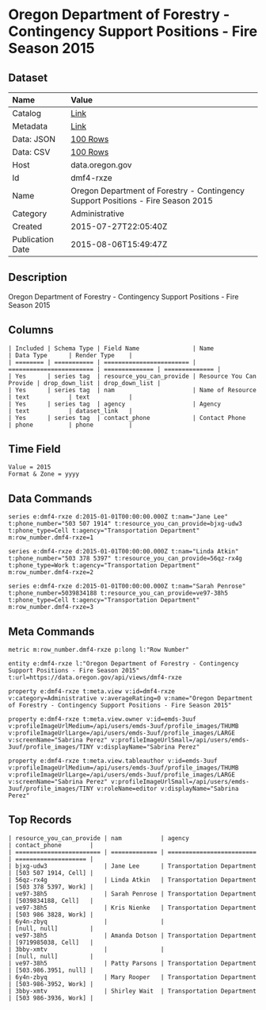 # Oregon Department of Forestry - Contingency Support Positions - Fire Season 2015

## Dataset

| Name | Value |
| :--- | :---- |
| Catalog | [Link](https://catalog.data.gov/dataset/oregon-department-of-forestry-contingency-support-positions-fire-season-2015) |
| Metadata | [Link](https://data.oregon.gov/api/views/dmf4-rxze) |
| Data: JSON | [100 Rows](https://data.oregon.gov/api/views/dmf4-rxze/rows.json?max_rows=100) |
| Data: CSV | [100 Rows](https://data.oregon.gov/api/views/dmf4-rxze/rows.csv?max_rows=100) |
| Host | data.oregon.gov |
| Id | dmf4-rxze |
| Name | Oregon Department of Forestry - Contingency Support Positions - Fire Season 2015 |
| Category | Administrative |
| Created | 2015-07-27T22:05:40Z |
| Publication Date | 2015-08-06T15:49:47Z |

## Description

Oregon Department of Forestry - Contingency Support Positions - Fire Season 2015

## Columns

```ls
| Included | Schema Type | Field Name               | Name                     | Data Type      | Render Type    |
| ======== | =========== | ======================== | ======================== | ============== | ============== |
| Yes      | series tag  | resource_you_can_provide | Resource You Can Provide | drop_down_list | drop_down_list |
| Yes      | series tag  | nam                      | Name of Resource         | text           | text           |
| Yes      | series tag  | agency                   | Agency                   | text           | dataset_link   |
| Yes      | series tag  | contact_phone            | Contact Phone            | phone          | phone          |
```

## Time Field

```ls
Value = 2015
Format & Zone = yyyy
```

## Data Commands

```ls
series e:dmf4-rxze d:2015-01-01T00:00:00.000Z t:nam="Jane Lee" t:phone_number="503 507 1914" t:resource_you_can_provide=bjxg-udw3 t:phone_type=Cell t:agency="Transportation Department" m:row_number.dmf4-rxze=1

series e:dmf4-rxze d:2015-01-01T00:00:00.000Z t:nam="Linda Atkin" t:phone_number="503 378 5397" t:resource_you_can_provide=56qz-rx4g t:phone_type=Work t:agency="Transportation Department" m:row_number.dmf4-rxze=2

series e:dmf4-rxze d:2015-01-01T00:00:00.000Z t:nam="Sarah Penrose" t:phone_number=5039834188 t:resource_you_can_provide=ve97-38h5 t:phone_type=Cell t:agency="Transportation Department" m:row_number.dmf4-rxze=3
```

## Meta Commands

```ls
metric m:row_number.dmf4-rxze p:long l:"Row Number"

entity e:dmf4-rxze l:"Oregon Department of Forestry - Contingency Support Positions - Fire Season 2015" t:url=https://data.oregon.gov/api/views/dmf4-rxze

property e:dmf4-rxze t:meta.view v:id=dmf4-rxze v:category=Administrative v:averageRating=0 v:name="Oregon Department of Forestry - Contingency Support Positions - Fire Season 2015"

property e:dmf4-rxze t:meta.view.owner v:id=emds-3uuf v:profileImageUrlMedium=/api/users/emds-3uuf/profile_images/THUMB v:profileImageUrlLarge=/api/users/emds-3uuf/profile_images/LARGE v:screenName="Sabrina Perez" v:profileImageUrlSmall=/api/users/emds-3uuf/profile_images/TINY v:displayName="Sabrina Perez"

property e:dmf4-rxze t:meta.view.tableauthor v:id=emds-3uuf v:profileImageUrlMedium=/api/users/emds-3uuf/profile_images/THUMB v:profileImageUrlLarge=/api/users/emds-3uuf/profile_images/LARGE v:screenName="Sabrina Perez" v:profileImageUrlSmall=/api/users/emds-3uuf/profile_images/TINY v:roleName=editor v:displayName="Sabrina Perez"
```

## Top Records

```ls
| resource_you_can_provide | nam           | agency                    | contact_phone        | 
| ======================== | ============= | ========================= | ==================== | 
| bjxg-udw3                | Jane Lee      | Transportation Department | [503 507 1914, Cell] | 
| 56qz-rx4g                | Linda Atkin   | Transportation Department | [503 378 5397, Work] | 
| ve97-38h5                | Sarah Penrose | Transportation Department | [5039834188, Cell]   | 
| ve97-38h5                | Kris Nienke   | Transportation Department | [503 986 3828, Work] | 
| 6y4n-zbyq                |               |                           | [null, null]         | 
| ve97-38h5                | Amanda Dotson | Transportation Department | [9719985038, Cell]   | 
| 3bby-xmtv                |               |                           | [null, null]         | 
| ve97-38h5                | Patty Parsons | Transportation Department | [503.986.3951, null] | 
| 6y4n-zbyq                | Mary Rooper   | Transportation Department | [503-986-3952, Work] | 
| 3bby-xmtv                | Shirley Wait  | Transportation Department | [503 986-3936, Work] | 
```